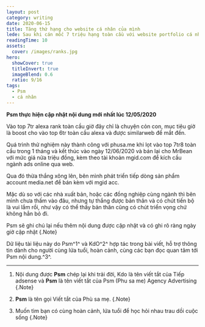 ```yaml
---
layout: post
category: writing
date: 2020-06-15
title: Tăng thứ hạng cho website cá nhân của mình
lede: Sau khi cán mốc 7 triệu hạng toàn cầu với website portfolio cá nhân của mình tự đề ra mục tiêu kế tiếp phát triển và nâng sản phẩm lên một tầm cao mới
readingTime: 10
assets:
  cover: /images/ranks.jpg
hero:
  showCover: true
  titleInvert: true
  imageBlend: 0.6
  ratio: 9/16
tags:
  - Psm
  - cá nhân
---
```

**Psm thực hiện cập nhật nội dung mới nhất lúc 12/05/2020**

Vào top 7tr alexa rank toàn cầu giờ đây chỉ là chuyện cỏn con, mục tiêu giờ là boost cho vào top 6tr toàn cầu alexa và được similarweb để mắt đến.


<Media ratio="668/1000" image="/images/ranks.jpg"/>

Quá trình thử nghiệm này thành công với phusa.me khi lọt vào top 7tr8 toàn cầu trong 1 tháng và kết thúc vào ngày 12/06/2020 và bán lại cho MrBean với mức giá nửa triệu đồng, kèm theo tài khoản mgid.com để kích cầu ngành ads online qua web.

Qua đó thừa thắng xông lên, bên mình phát triển tiếp dòng sản phẩm account media.net để bán kèm với mgid acc.

Mặc dù so với các nhà xuất bản, hoặc các đồng nghiệp cùng ngành thì bên mình chưa thấm vào đâu, nhưng tự thắng được bản thân và có chút tiến bộ là vui lắm rồi, như vậy có thể thấy bản thân cũng có chút triển vọng chứ không hẳn bỏ đi.


Psm sẽ ghi chú lại nếu thêm nội dung được cập nhật và có ghi rõ ràng ngày giờ cập nhật {.Note}

Dữ liệu tài liệu này do Psm^1^ và KdO^2^ hợp tác trong bài viết, hỗ trợ thông tin dành cho người cùng lứa tuổi, hoàn cảnh, cùng các bạn đọc quan tâm tới Psm nội dung.^3^.

---

1. Nội dung được **Psm** chép lại khi trải đời, Kdo là tên viết tắt của Tiếp adsense và **Psm** là tên viết tắt của Psm (Phu sa me) Agency Advertising {.Note}

2. **Psm** là tên gọi Viết tắt của Phù sa mẹ. {.Note}

3. Muốn tìm bạn có cùng hoàn cảnh, lứa tuổi để học hỏi nhau trau dồi cuộc sống {.Note}

<script>
import Media from "../../src/components/Media";

export default {
  components: { Media }
}
</script>
